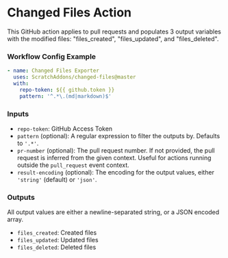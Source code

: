 # Changed Files Action

This GitHub action applies to pull requests and populates 3 output variables with the modified files: "files_created", "files_updated", and "files_deleted".

### Workflow Config Example

```yml
- name: Changed Files Exporter
  uses: ScratchAddons/changed-files@master
  with:
    repo-token: ${{ github.token }}
    pattern: '^.*\.(md|markdown)$'
```

### Inputs

- `repo-token`: GitHub Access Token
- `pattern` (optional): A regular expression to filter the outputs by. Defaults to `'.*'`.
- `pr-number` (optional): The pull request number. If not provided, the pull request is inferred from the given context. Useful for actions running outside the `pull_request` event context.
- `result-encoding` (optional): The encoding for the output values, either `'string'` (default) or `'json'`.

### Outputs

All output values are either a newline-separated string, or a JSON encoded array.

- `files_created`: Created files
- `files_updated`: Updated files
- `files_deleted`: Deleted files
